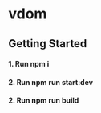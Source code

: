 # vdom
## Getting Started

#### 1. Run npm i 

#### 2. Run npm run start:dev

#### 2. Run npm run build

